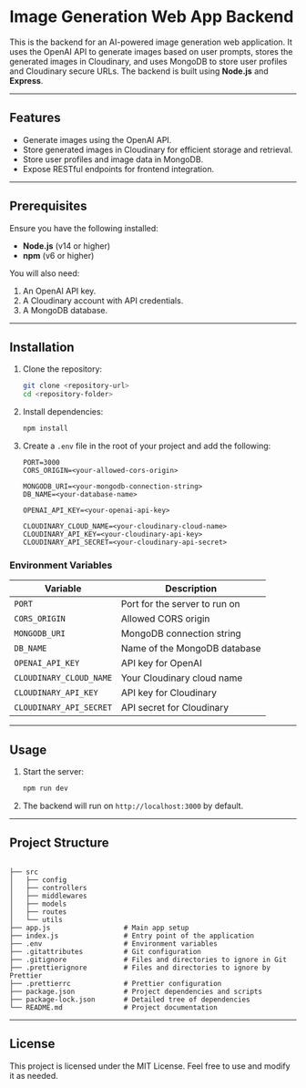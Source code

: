 # Image Generation Web App Backend

This is the backend for an AI-powered image generation web application. It uses the OpenAI API to generate images based on user prompts, stores the generated images in Cloudinary, and uses MongoDB to store user profiles and Cloudinary secure URLs. The backend is built using **Node.js** and **Express**.

---

## Features

- Generate images using the OpenAI API.
- Store generated images in Cloudinary for efficient storage and retrieval.
- Store user profiles and image data in MongoDB.
- Expose RESTful endpoints for frontend integration.

---

## Prerequisites

Ensure you have the following installed:

- **Node.js** (v14 or higher)
- **npm** (v6 or higher)

You will also need:

1. An OpenAI API key.
2. A Cloudinary account with API credentials.
3. A MongoDB database.

---

## Installation

1. Clone the repository:

   ```bash
   git clone <repository-url>
   cd <repository-folder>
   ```

2. Install dependencies:

   ```bash
   npm install
   ```

3. Create a `.env` file in the root of your project and add the following:

   ```env
   PORT=3000
   CORS_ORIGIN=<your-allowed-cors-origin>

   MONGODB_URI=<your-mongodb-connection-string>
   DB_NAME=<your-database-name>

   OPENAI_API_KEY=<your-openai-api-key>

   CLOUDINARY_CLOUD_NAME=<your-cloudinary-cloud-name>
   CLOUDINARY_API_KEY=<your-cloudinary-api-key>
   CLOUDINARY_API_SECRET=<your-cloudinary-api-secret>
   ```

### Environment Variables

| Variable               | Description                         |
|------------------------|-------------------------------------|
| `PORT`                 | Port for the server to run on       |
| `CORS_ORIGIN`          | Allowed CORS origin                 |
| `MONGODB_URI`          | MongoDB connection string           |
| `DB_NAME`              | Name of the MongoDB database        |
| `OPENAI_API_KEY`       | API key for OpenAI                  |
| `CLOUDINARY_CLOUD_NAME`| Your Cloudinary cloud name          |
| `CLOUDINARY_API_KEY`   | API key for Cloudinary              |
| `CLOUDINARY_API_SECRET`| API secret for Cloudinary           |

---

## Usage

1. Start the server:

   ```bash
   npm run dev
   ```

2. The backend will run on `http://localhost:3000` by default.

---

## Project Structure

```project-structure

├── src
│   ├── config
│   ├── controllers
│   ├── middlewares
│   ├── models
│   ├── routes
│   └── utils
├── app.js                  # Main app setup
├── index.js                # Entry point of the application
├── .env                    # Environment variables
├── .gitattributes          # Git configuration
├── .gitignore              # Files and directories to ignore in Git
├── .prettierignore         # Files and directories to ignore by Prettier
├── .prettierrc             # Prettier configuration
├── package.json            # Project dependencies and scripts
├── package-lock.json       # Detailed tree of dependencies
└── README.md               # Project documentation
```

---

## License

This project is licensed under the MIT License. Feel free to use and modify it as needed.
